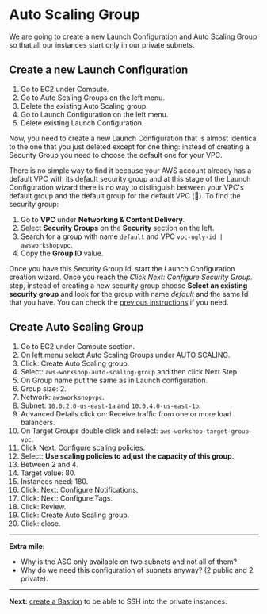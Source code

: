 # Auto Scaling Group

We are going to create a new Launch Configuration and Auto Scaling Group so that all our instances start only in our private subnets.

## Create a new Launch Configuration
1. Go to EC2 under Compute.
2. Go to Auto Scaling Groups on the left menu.
3. Delete the existing Auto Scaling group.
4. Go to Launch Configuration on the left menu.
5. Delete existing Launch Configuration.

Now, you need to create a new Launch Configuration that is almost identical to the one that you just deleted except for one thing: instead of creating a Security Group you need to choose the default one for your VPC.

There is no simple way to find it because your AWS account already has a default VPC with its default security group and at this stage of the Launch Configuration wizard there is no way to distinguish between your VPC's default group and the default group for the default VPC (🤔). To find the security group:

1. Go to **VPC** under **Networking & Content Delivery**.
2. Select **Security Groups** on the **Security** section on the left.
3. Search for a group with name `default` and VPC `vpc-ugly-id | awsworkshopvpc`.
4. Copy the **Group ID** value.

Once you have this Security Group Id, start the Launch Configuration creation wizard. Once you reach the _Click Next: Configure Security Group._ step, instead of creating a new security group choose **Select an existing security group** and look for the group with name _default_ and the same Id that you have. You can check the [previous instructions](/workshop/elb-auto-scaling-group/02-auto-scaling-group.md) if you need.

## Create Auto Scaling Group
1. Go to EC2 under Compute section.
2. On left menu select Auto Scaling Groups under AUTO SCALING.
3. Click: Create Auto Scaling group.
4. Select: `aws-workshop-auto-scaling-group` and then click Next Step.
5. On Group name put the same as in Launch configuration.
6. Group size: 2.
7. Network: `awsworkshopvpc`.
8. Subnet: `10.0.2.0-us-east-1a` and `10.0.4.0-us-east-1b`.
9. Advanced Details click on: Receive traffic from one or more load balancers.
10. On Target Groups double click and select: `aws-workshop-target-group-vpc`.
11. Click Next: Configure scaling policies.
12. Select: **Use scaling policies to adjust the capacity of this group**.
13. Between 2 and 4.
14. Target value: 80.
15. Instances need: 180.
16. Click: Next: Configure Notifications.
17. Click: Next: Configure Tags.
18. Click: Review.
19. Click: Create Auto Scaling group.
20. Click: close.

---
**Extra mile:**

- Why is the ASG only available on two subnets and not all of them?
- Why do we need this configuration of subnets anyway? (2 public and 2 private).

---
**Next:** [create a Bastion](/workshop/vpc-subnets-bastion/07-bastion.md) to be able to SSH into the private instances.
